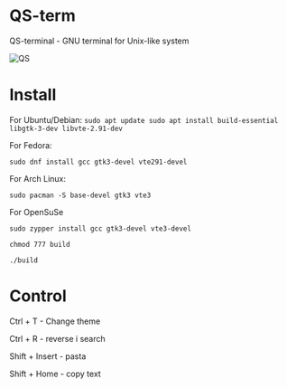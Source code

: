 # QS-term
QS-terminal - GNU terminal for Unix-like system

![QS](https://github.com/user-attachments/assets/c488ea57-2ab1-4f71-aac7-7e9610c1c384)


# Install
For Ubuntu/Debian:
`sudo apt update
sudo apt install build-essential libgtk-3-dev libvte-2.91-dev`

For Fedora:

`sudo dnf install gcc gtk3-devel vte291-devel`

For Arch Linux:

`sudo pacman -S base-devel gtk3 vte3`

For OpenSuSe

`sudo zypper install gcc gtk3-devel vte3-devel`

`chmod 777 build`

`./build`

# Control

Ctrl + T - Change theme

Ctrl + R - reverse i search

Shift + Insert - pasta

Shift + Home - copy text
